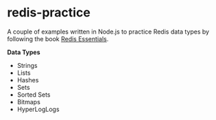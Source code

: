 # redis-practice

A couple of examples written in Node.js to practice Redis data types by following the book [Redis Essentials](https://www.packtpub.com/big-data-and-business-intelligence/redis-essentials).

**Data Types**

* Strings
* Lists
* Hashes
* Sets
* Sorted Sets
* Bitmaps
* HyperLogLogs

